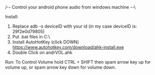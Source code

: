 /-- Control your android phone audio from windows machine --\

Install:
1) Replace adb -s deviceID with your id (in my case deviceID is: 29f2e0d79805)
2) Put .bat files in C:\
3) Install AutoHotKey (click DOWN)
https://www.autohotkey.com/download/ahk-install.exe
4) Double Click on andrVOL.ahk

Run:
To Control Volume hold CTRL + SHIFT
then spam arrow key up for volume up,
or spam arrow key down for volume down.
